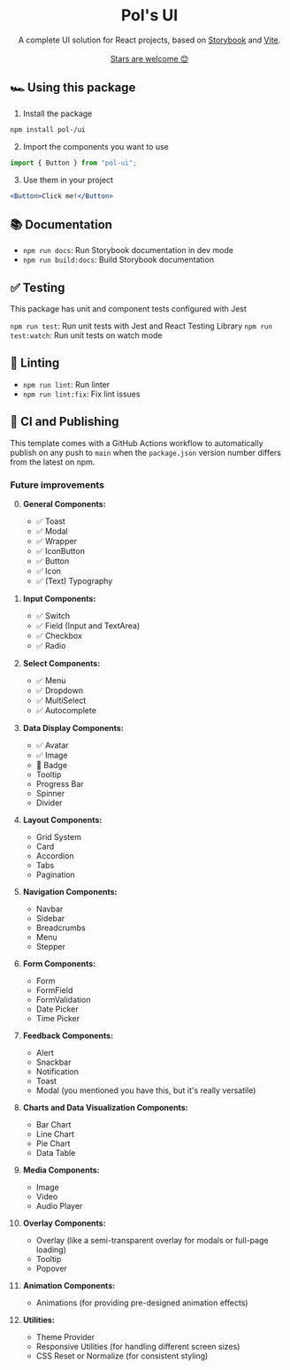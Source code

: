 <h1 align="center">
  Pol's UI
</h1>

<p align="center">
A complete UI solution for React projects, based on <a href="https://storybook.js.org/">Storybook</a> and <a href="https://vitejs.dev/">Vite</a>.
  <br />
  <br />
  <a href="https://github.com/PolGubau/ui">Stars are welcome 😊</a>
</p>

## 🏎️ Using this package

1. Install the package

```bash
npm install pol-/ui
```

2. Import the components you want to use

```js
import { Button } from "pol-ui";
```

3. Use them in your project

```jsx
<Button>Click me!</Button>
```

## 📚 Documentation

- `npm run docs`: Run Storybook documentation in dev mode
- `npm run build:docs`: Build Storybook documentation

## ✅ Testing

This package has unit and component tests configured with Jest

`npm run test`: Run unit tests with Jest and React Testing Library
`npm run test:watch`: Run unit tests on watch mode

## 🔦 Linting

- `npm run lint`: Run linter
- `npm run lint:fix`: Fix lint issues

## 🚀 CI and Publishing

This template comes with a GitHub Actions workflow to automatically publish on any push to `main` when the `package.json` version number differs from the latest on npm.

### Future improvements

0. **General Components:**

   - ✅ Toast
   - ✅ Modal
   - ✅ Wrapper
   - ✅ IconButton
   - ✅ Button
   - ✅ Icon
   - ✅ (Text) Typography

1. **Input Components:**
   - ✅ Switch
   - ✅ Field (Input and TextArea)
   - ✅ Checkbox
   - ✅ Radio
2. **Select Components:**
   - ✅ Menu
   - ✅ Dropdown
   - ✅ MultiSelect
   - ✅ Autocomplete
3. **Data Display Components:**
   - ✅ Avatar
   - ✅ Image
   - 🦺 Badge
   - Tooltip
   - Progress Bar
   - Spinner
   - Divider
4. **Layout Components:**
   - Grid System
   - Card
   - Accordion
   - Tabs
   - Pagination
5. **Navigation Components:**
   - Navbar
   - Sidebar
   - Breadcrumbs
   - Menu
   - Stepper
6. **Form Components:**
   - Form
   - FormField
   - FormValidation
   - Date Picker
   - Time Picker
7. **Feedback Components:**
   - Alert
   - Snackbar
   - Notification
   - Toast
   - Modal (you mentioned you have this, but it's really versatile)
8. **Charts and Data Visualization Components:**
   - Bar Chart
   - Line Chart
   - Pie Chart
   - Data Table
9. **Media Components:**
   - Image
   - Video
   - Audio Player
10. **Overlay Components:**
    - Overlay (like a semi-transparent overlay for modals or full-page loading)
    - Tooltip
    - Popover
11. **Animation Components:**
    - Animations (for providing pre-designed animation effects)
12. **Utilities:**
    - Theme Provider
    - Responsive Utilities (for handling different screen sizes)
    - CSS Reset or Normalize (for consistent styling)
